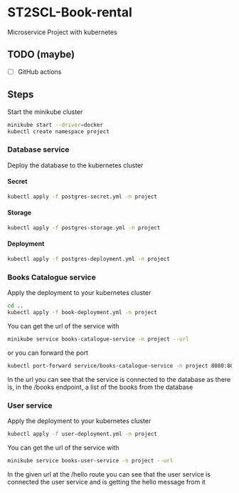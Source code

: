 # ST2SCL-Book-rental

Microservice Project with kubernetes

## TODO (maybe)

- [ ] GitHub actions

## Steps

Start the minikube cluster

```bash
minikube start --driver=docker
kubectl create namespace project
```

### Database service

[//]: # (Build the database image &#40;If on windows, you need change CRLF to LF in the entrypoint.sh file&#41;)

[//]: # ()
[//]: # (```bash)

[//]: # (cd postgres)

[//]: # (docker build -t books-db .)

[//]: # (```)

[//]: # (Or use the image I pushed to docker hub)

[//]: # ()
[//]: # (```bash)

[//]: # (docker pull alex6f/books-db:1)

[//]: # (```)

Deploy the database to the kubernetes cluster

#### Secret

```bash
kubectl apply -f postgres-secret.yml -n project
```

#### Storage

```bash
kubectl apply -f postgres-storage.yml -n project
```

#### Deployment

```bash
kubectl apply -f postgres-deployment.yml -n project
```

### Books Catalogue service

[//]: # (Build the project)

[//]: # ()
[//]: # (```bash)

[//]: # (cd booksCatalogue)

[//]: # (./gradlew build)

[//]: # (```)

[//]: # ()
[//]: # (Build the docker image)

[//]: # ()
[//]: # (```bash)

[//]: # (docker build -t books-catalogue .)

[//]: # (```)

[//]: # ()
[//]: # (You can use this image or the one I pushed to docker hub)

[//]: # ()
[//]: # (```bash)

[//]: # (docker pull alex6f/books-catalogue:1)

[//]: # (```)

Apply the deployment to your kubernetes cluster

```bash
cd ..
kubectl apply -f book-deployment.yml -n project
```

You can get the url of the service with

```bash
minikube service books-catalogue-service -n project --url
```

or you can forward the port

```bash
kubectl port-forward service/books-catalogue-service -n project 8080:8080
```

In the url you can see that the service is connected to the database as there is, in the /books endpoint, a list of the books from the database

### User service

[//]: # (Build the project)

[//]: # ()
[//]: # (```bash)

[//]: # (cd userService)

[//]: # (./gradlew build)

[//]: # (```)

[//]: # ()
[//]: # (Build the docker image)

[//]: # ()
[//]: # (```bash)

[//]: # (docker build -t books-user .)

[//]: # (```)

[//]: # ()
[//]: # (You can use this image or the one I pushed to docker hub)

[//]: # ()
[//]: # (```bash)

[//]: # (docker pull alex6f/books-user:1)

[//]: # (```)

Apply the deployment to your kubernetes cluster

```bash
kubectl apply -f user-deployment.yml -n project
```

You can get the url of the service with

```bash
minikube service books-user-service -n project --url
```

In the given url at the /hello route you can see that the user service is connected the user service and is getting the hello message from it